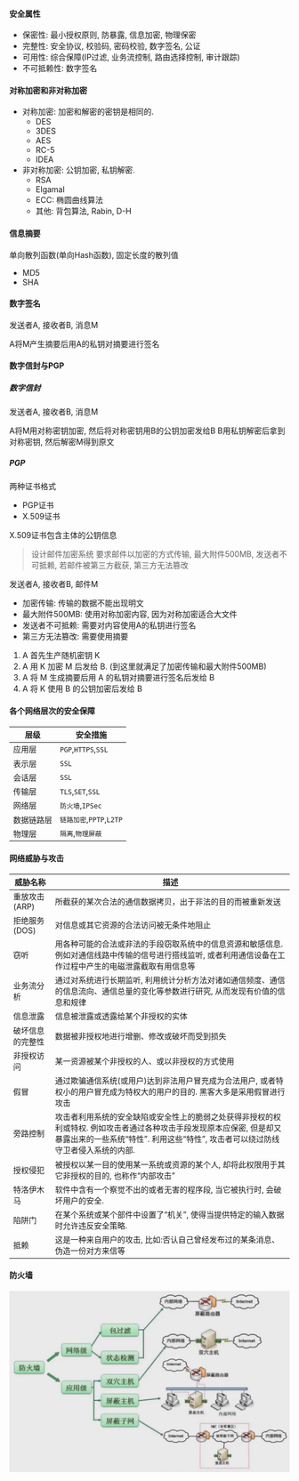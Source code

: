
#### 安全属性

- 保密性: 最小授权原则, 防暴露, 信息加密, 物理保密
- 完整性: 安全协议, 校验码, 密码校验, 数字签名, 公证
- 可用性: 综合保障(IP过滤, 业务流控制, 路由选择控制, 审计跟踪)
- 不可抵赖性: 数字签名

#### 对称加密和非对称加密

- 对称加密: 加密和解密的密钥是相同的.
  - DES
  - 3DES
  - AES
  - RC-5
  - IDEA
- 非对称加密: 公钥加密, 私钥解密.
  - RSA
  - Elgamal
  - ECC: 椭圆曲线算法
  - 其他: 背包算法, Rabin, D-H

#### 信息摘要

单向散列函数(单向Hash函数), 固定长度的散列值

- MD5
- SHA

#### 数字签名

发送者A, 接收者B, 消息M

A将M产生摘要后用A的私钥对摘要进行签名

#### 数字信封与PGP

##### 数字信封

发送者A, 接收者B, 消息M

A将M用对称密钥加密, 然后将对称密钥用B的公钥加密发给B
B用私钥解密后拿到对称密钥, 然后解密M得到原文

##### PGP

两种证书格式

- PGP证书
- X.509证书

X.509证书包含主体的公钥信息

> 设计邮件加密系统
> 要求邮件以加密的方式传输, 最大附件500MB, 发送者不可抵赖, 若邮件被第三方截获, 第三方无法篡改

发送者A, 接收者B, 邮件M

- 加密传输: 传输的数据不能出现明文
- 最大附件500MB: 使用对称加密内容, 因为对称加密适合大文件
- 发送者不可抵赖: 需要对内容使用A的私钥进行签名
- 第三方无法篡改: 需要使用摘要

1. A 首先生产随机密钥 K
2. A 用 K 加密 M 后发给 B. (到这里就满足了加密传输和最大附件500MB)
3. A 将 M 生成摘要后用 A 的私钥对摘要进行签名后发给 B
4. A 将 K 使用 B 的公钥加密后发给 B


#### 各个网络层次的安全保障

| 层级    | 安全措施                 |
|-------|----------------------|
| 应用层   | `PGP`,`HTTPS`,`SSL`  |
| 表示层   | `SSL`                |
| 会话层   | `SSL`                |
| 传输层   | `TLS`,`SET`,`SSL`    |
| 网络层   | `防火墙`,`IPSec`        |
| 数据链路层 | `链路加密`,`PPTP`,`L2TP` |
| 物理层   | `隔离`,`物理屏蔽`          |


#### 网络威胁与攻击

| 威胁名称      | 描述                                                                                                         |
|-----------|------------------------------------------------------------------------------------------------------------|
| 重放攻击(ARP) | 所截获的某次合法的通信数据拷贝，出于非法的目的而被重新发送                                                                              |
| 拒绝服务(DOS) | 对信息或其它资源的合法访问被无条件地阻止                                                                                       |
| 窃听        | 用各种可能的合法或非法的手段窃取系统中的信息资源和敏感信息. 例如对通信线路中传输的信号进行搭线监听, 或者利用通信设备在工作过程中产生的电磁泄露截取有用信息等                           |
| 业务流分析     | 通过对系统进行长期监听, 利用统计分析方法对诸如通信频度、通信的信息流向、通信总量的变化等参数进行研究, 从而发现有价值的信息和规律                                         |
| 信息泄露      | 信息被泄露或透露给某个非授权的实体                                                                                          |
| 破坏信息的完整性  | 数据被非授权地进行增删、修改或破坏而受到损失                                                                                     |
| 非授权访问     | 某一资源被某个非授权的人、或以非授权的方式使用                                                                                    |
| 假冒        | 通过欺骗通信系统(或用户)达到非法用户冒充成为合法用户, 或者特权小的用户冒充成为特权大的用户的目的. 黑客大多是采用假冒进行攻击                                          |
| 旁路控制      | 攻击者利用系统的安全缺陷或安全性上的脆弱之处获得非授权的权利或特权. 例如攻击者通过各种攻击手段发现原本应保密, 但是却又暴露出来的一些系统“特性”. 利用这些“特性”, 攻击者可以绕过防线守卫者侵入系统的内部. |
| 授权侵犯      | 被授权以某一目的使用某一系统或资源的某个人, 却将此权限用于其它非授权的目的, 也称作“内部攻击”                                                          |
| 特洛伊木马     | 软件中含有一个察觉不出的或者无害的程序段, 当它被执行时, 会破坏用户的安全.                                                                    |
| 陷阱门       | 在某个系统或某个部件中设置了“机关”, 使得当提供特定的输入数据时允许违反安全策略.                                                                 |
| 抵赖        | 这是一种来自用户的攻击, 比如:否认自己曾经发布过的某条消息、伪造一份对方来信等                                                                   |


#### 防火墙

![](./6.01%20信息系统安全属性/firewall.png)
